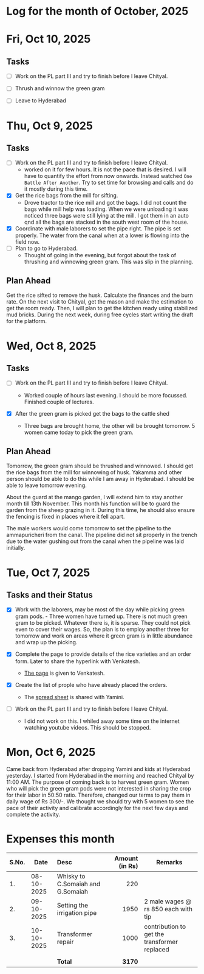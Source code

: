 Log for the month of October, 2025
==========================

# Fri, Oct 10, 2025
## Tasks

- [ ] Work on the PL part III and try to finish before I
      leave Chityal.
- [ ] Thrush and winnow the green gram
- [ ] Leave to Hyderabad



# Thu, Oct 9, 2025
## Tasks
- [ ] Work on the PL part III and try to finish before I
      leave Chityal.  
  - worked on it for few hours.  It is not the pace that is
    desired.  I will have to quantify the effort from now
    onwards.  Instead watched `One Battle After Another`.
    Try to set time for browsing and calls and do it mostly
    during this time.  
- [X] Get the rice bags from the mill for sifting.  
  - Drove tractor to the rice mill and got the bags.  I did
    not count the bags while mill help was loading.  When we
    were unloading it was noticed three bags were still
    lying at the mill.  I got them in an auto qnd all the
    bags are stacked in the south west room of the house.  
- [X] Coordinate with male laborers to set the pipe right.
      The pipe is set properly.  The water from the canal
      when at a lower is flowing into the field now.
- [ ] Plan to go to Hyderabad.
  - Thought of going in the evening, but forgot about the
    task of thrushing and winnowing green gram.  This was
    slip in the planning. 

## Plan Ahead

Get the rice sifted to remove the husk. Calculate the finances and
the burn rate.  On the next visit to Chityal, get the mason
and make the estimation to get the room ready.  Then, I will
plan to get the kitchen ready using stabilized mud bricks.
During the next week, during free cycles start writing the
draft for the platform.  


# Wed, Oct 8, 2025

## Tasks
- [ ] Work on the PL part III and try to finish before I
      leave Chityal.  
  - Worked couple of hours last evening.  I should be more
    focussed. Finished couple of lectures.  
      
- [X] After the green gram is picked get the bags to the
      cattle shed  
  - Three bags are brought home, the other will be brought
    tomorrow.  5 women came today to pick the green gram.

## Plan Ahead

Tomorrow, the green gram should be thrushed and winnowed.  I
should get the rice bags from the mill for winnowing of
husk.  Yakamma and other person should be able to do this
while I am away in Hyderabad.  I should be able to leave
tomorrow evening.  

About the guard at the mango garden, I will extend him to
stay another month till 13th November.  This month his
function will be to guard the garden from the sheep grazing
in it.  During this time, he should also ensure the
fencing is fixed in places where it fell apart.  

The male workers would come tomorrow to set the pipeline to
the ammapuricheri from the canal.  The pipeline did not sit
properly in the trench due to the water gushing out from the
canal when the pipeline was laid initially.  


# Tue, Oct 7, 2025

## Tasks and their Status

- [X] Work with the laborers, may be most of the day while
      picking green gram pods.
      - Three women have turned up.  There is not much green
        gram to be picked.  Whatever there is, it is sparse.
        They could not pick even to cover their wages.  So,
        the plan is to employ another three for tomorrow and
        work on areas where it green gram is in little
        abundance and wrap up the picking.

- [X] Complete the page to provide details of the rice
      varieties and an order form.  Later to share the
      hyperlink with Venkatesh.  
  - [The
    page](https://travula.github.io/coopious-2025/rice.html)
    is given to Venkatesh.  

- [X] Create the list of prople who have already placed the
      orders.  
  - The [spread
    sheet](https://docs.google.com/spreadsheets/d/1YDC1iYJN1Q-j2xWHp7oOR9w7oLIPF7xVHBDZoqQIlOc/edit?usp=drive_link)
    is shared with Yamini.  

- [ ] Work on the PL part III and try to finish before I
      leave Chityal.
      
  - I did not work on this.  I whiled away some time on the
    internet watching youtube videos.  This should be
    stopped.

# Mon, Oct 6, 2025

Came back from Hyderabad after dropping Yamini and kids at
Hyderabad yesterday.  I started from Hyderabad in the
morning and reached Chityal by 11:00 AM.  The purpose of
coming back is to harvest green gram.  Women who will pick
the green gram pods were not interested in sharing the crop
for their labor in 50:50 ratio.  Therefore, changed our
terms to pay them in daily wage of Rs 300/-.  We thought we
should try with 5 women to see the pace of their activity and
calibrate accordingly for the next few days and complete the
activity.


# Expenses this month

| S.No. | Date       | Desc                              | Amount (in Rs) | Remarks                                      |
|-------|------------|:----------------------------------|---------------:|----------------------------------------------|
| 1.    | 08-10-2025 | Whisky to C.Somaiah and G.Somaiah |            220 |                                              |
| 2.    | 09-10-2025 | Setting the irrigation pipe       |           1950 | 2 male wages @ rs 850 each with tip          |
| 3.    | 10-10-2025 | Transformer repair                |           1000 | contribution to get the transformer replaced |
|       |            |                                   |                |                                              |
|       |            | **Total**                         |       **3170** |                                              |
    
    

